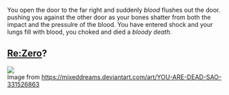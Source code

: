 You open the door to the far right and suddenly *blood* flushes out the door. pushing you against the other door as your bones shatter from both the impact and the pressulre of the blood. You have entered shock and your lungs fill with blood, you choked and died a _bloody death_.

## [Re:Zero](../README.md)?

![](https://img00.deviantart.net/06c7/i/2012/283/2/6/you_are_dead__sao_by_mixeddreams-d5hdrrj.jpg)  
Image from https://mixeddreams.deviantart.com/art/YOU-ARE-DEAD-SAO-331526863
